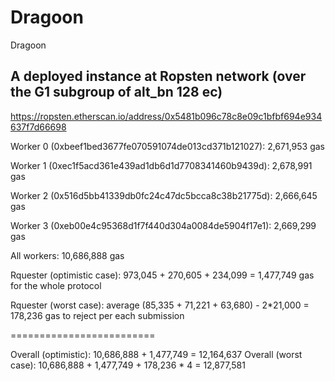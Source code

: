 # Dragoon
Dragoon

## A deployed instance at Ropsten network (over the G1 subgroup of alt_bn 128 ec)

https://ropsten.etherscan.io/address/0x5481b096c78c8e09c1bfbf694e934637f7d66698

Worker 0 (0xbeef1bed3677fe070591074de013cd371b121027): 2,671,953 gas

Worker 1 (0xec1f5acd361e439ad1db6d1d7708341460b9439d): 2,678,991 gas

Worker 2 (0x516d5bb41339db0fc24c47dc5bcca8c38b21775d): 2,666,645 gas

Worker 3 (0xeb00e4c95368d1f7f440d304a0084de5904f17e1): 2,669,299 gas

All workers: 10,686,888 gas

Rquester (optimistic case): 973,045 + 270,605 + 234,099 = 1,477,749 gas for the whole protocol

Rquester (worst case): average (85,335 + 71,221 + 63,680) - 2*21,000 = 178,236 gas to reject per each submission

=========================

Overall (optimistic): 10,686,888 + 1,477,749 = 12,164,637
Overall (worst case): 10,686,888 + 1,477,749 + 178,236 * 4 = 12,877,581
